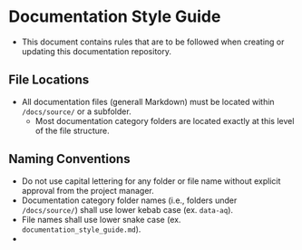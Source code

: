 # Documentation Style Guide
- This document contains rules that are to be followed when creating or updating this documentation repository.

## File Locations
- All documentation files (generall Markdown) must be located within `/docs/source/` or a subfolder.
	- Most documentation category folders are located exactly at this level of the file structure.

## Naming Conventions
- Do not use capital lettering for any folder or file name without explicit approval from the project manager.
- Documentation category folder names (i.e., folders under `/docs/source/`) shall use lower kebab case (ex. `data-aq`).
- File names shall use lower snake case (ex. `documentation_style_guide.md`).
- 



